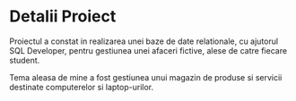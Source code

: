 # Detalii Proiect
Proiectul a constat in realizarea unei baze de date relationale, cu ajutorul SQL Developer, pentru gestiunea unei afaceri fictive, alese de catre fiecare student.  
  
Tema aleasa de mine a fost gestiunea unui magazin de produse si servicii destinate computerelor si laptop-urilor.
